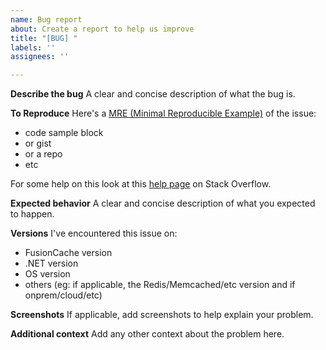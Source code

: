 ```yaml
---
name: Bug report
about: Create a report to help us improve
title: "[BUG] "
labels: ''
assignees: ''

---
```


**Describe the bug**
A clear and concise description of what the bug is.

**To Reproduce**
Here's a [MRE (Minimal Reproducible Example)](https://en.wikipedia.org/wiki/Minimal_reproducible_example) of the issue:
- code sample block
- or gist
- or a repo
- etc

For some help on this look at this [help page](https://stackoverflow.com/help/minimal-reproducible-example) on Stack Overflow.

**Expected behavior**
A clear and concise description of what you expected to happen.

**Versions**
I've encountered this issue on:
- FusionCache version
- .NET version
- OS version
- others (eg: if applicable, the Redis/Memcached/etc version and if onprem/cloud/etc)

**Screenshots**
If applicable, add screenshots to help explain your problem.

**Additional context**
Add any other context about the problem here.
